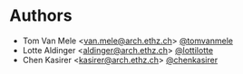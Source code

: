 # Authors

- Tom Van Mele <<van.mele@arch.ethz.ch>> [@tomvanmele](https://github.com/tomvanmele)
- Lotte Aldinger <<aldinger@arch.ethz.ch>> [@lottilotte](https://github.com/lottilotte)
- Chen Kasirer <<kasirer@arch.ethz.ch>> [@chenkasirer](https://github.com/chenkasirer)
